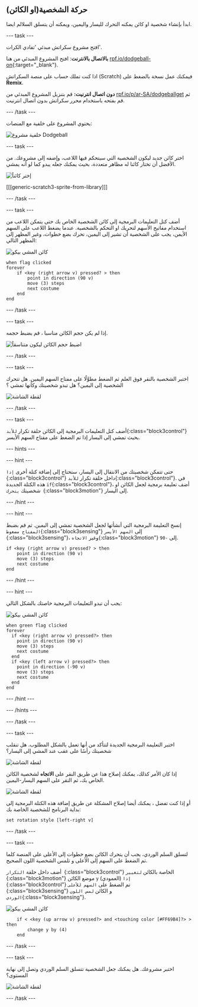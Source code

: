## حركة الشخصية(او الكائن)

ابدأ بإنشاء شخصية او كائن يمكنه التحرك لليسار واليمين، ويمكنه أن يتسلق السلالم ايضا.

--- task ---

افتح مشروع سكراتش مبدئي 'تفادي الكرات'.

**بالاتصال بالانترنت**: افتح المشروع المبدئي من هنا [rpf.io/dodgeball-on](https://rpf.io/dodgeball-on){:target="_blank"}.

اذا كنت تملك حساب على منصة السكراتش (Scratch) فيمكنك عمل نسخة بالضغط على **Remix**.

**دون اتصال انترنيت:** قم بتنزيل المشروع المبدئي من [rpf.io/p/ar-SA/dodgeballget](https://rpf.io/p/ar-SA/dodgeball-get) ثم قم بفتحه باستخدام محرر سكراتش بدون اتصال انترنيت.

--- /task ---

يحتوي المشروع على خلفية مع المنصات:

![خلفية مشروع Dodgeball](images/dodge-background.png)

--- task ---

اختر كائن جديد ليكون الشخصية التي سيتحكم فيها اللاعب، وإضفه إلى مشروعك. من الأفضل أن تختار كائنا له مظاهر متعددة، بحيث يمكنك جعله يبدو كما لو أنه يمشي.

![إختر كائناً](images/dodge-characters.png)

[[[generic-scratch3-sprite-from-library]]]

--- /task ---

--- task ---

أضف كتل التعليمات البرمجية إلى كائن الشخصية الخاص بك حتى يتمكن اللاعب من استخدام مفاتيح الأسهم لتحريك او التحكم بالشخصية. عندما يضغط اللاعب على السهم الأيمن، يجب على الشخصية أن تشير إلى اليمين، تحرك بضع خطوات، وغير المظهر إلى المظهر التالي:

![كائن المشي بيكو](images/pico_walking_sprite.png)

```blocks3
when flag clicked
forever
    if <key (right arrow v) pressed? > then
        point in direction (90 v)
        move (3) steps
        next costume
    end
end
```

--- /task ---

--- task ---

إذا لم يكن حجم الكائن مناسبا ، قم بضبط حجمه.

![اضبط حجم الكائن ليكون متناسقاً](images/dodge-sprite-size-annotated.png)

--- /task ---

--- task ---

اختبر الشخصية بالنقر فوق العلم ثم الضغط مطوَّلًا على مفتاح السهم اليمين. هل تتحرك الشخصية إلى اليمين؟ هل تبدو شخصيتك وكأنها تمشي ؟

![لقطة الشاشة](images/dodge-walking.png)

--- /task ---

--- task ---

أضف كتل التعليمات البرمجية إلى الكائن حلقة تكرار `للأبد`{:class="block3control"} بحيث تمشي إلى اليسار إذا تم الضغط على مفتاح السهم الأيسر.

--- hints ---


--- hint ---

حتى تتمكن شخصيتك من الانتقال إلى اليسار، ستحتاج إلى إضافة كتلة أخرى `إذا `{:class="block3control"} داخل حلقة تكرار `للأبد`{:class="block3control"}. في هذه الكتلة الجديدة `if`{:class="block3control"}، أضف تعليمة برمجية لجعل الكائن او شخصيتك `يتحرك `{:class="block3motion"} إلى اليسار.

--- /hint ---

--- hint ---

إنسخ التعليمة البرمجية التي أنشأتها لجعل الشخصية تمشي إلى اليمين. ثم قم بضبط `المفتاح مضغوط`{:class="block3sensing"} إلى `السهم الأيسر `{:class="block3sensing"}، وغير `الاتجاه`{:class="block3motion"} إلى `-90`.

```blocks3
if <key (right arrow v) pressed? > then
    point in direction (90 v)
    move (3) steps
    next costume
end
```

--- /hint ---

--- hint ---

يجب أن تبدو التعليمات البرمجية خاصتك بالشكل التالي:

![كائن المشي بيكو](images/pico_walking_sprite.png)

```blocks3
when green flag clicked
forever 
  if <key (right arrow v) pressed?> then 
    point in direction (90 v)
    move (3) steps
    next costume
  end
  if <key (left arrow v) pressed?> then 
    point in direction (-90 v)
    move (3) steps
    next costume
  end
end
```

--- /hint ---

--- /hints ---

--- /task ---

--- task ---

اختبر التعليمة البرمجية الجديدة لتتأكد من أنها تعمل بالشكل المطلوب. هل تنقلب شخصيتك رأسًا على عقب عند المشي إلى اليسار؟

![لقطة الشاشة](images/dodge-upside-down.png)

إذا كان الأمر كذلك، يمكنك إصلاح هذا عن طريق النقر على **الاتجاه** لشخصية الكائن الخاص بك، ثم النقر على السهم اليسار-اليمين.

![لقطة الشاشة](images/dodge-left-right-annotated.png)

أو إذا كنت تفضل ، يمكنك أيضا إصلاح المشكلة عن طريق إضافة هذه الكتلة البرمجية إلى بداية البرنامج للشخصية الخاصة بك:

```blocks3
set rotation style [left-right v]
```

--- /task ---

--- task ---

لتسلق السلم الوردي، يجب أن يتحرك الكائن بضع خطوات إلى الأعلى على المنصة كلما تم الضغط على السهم إلى الأعلى و تلمس الشخصية اللون الصحيح.

أضف داخل حلقة `التكرار `{:class="block3control"} الخاصة بالكائن `لتغيير `{:class="block3motion"} موضع الكائن `y` (العمودي) `إذا `{:class="block3control"} تم الضغط على `السهم للأعلى `{:class="block3sensing"} و الكائن `لمس اللون الوردي`{:class="block3sensing"}.

![كائن المشي بيكو](images/pico_walking_sprite.png)

```blocks3
    if < <key (up arrow v) pressed?> and <touching color [#FF69B4]?> > then
        change y by (4)
    end
```

--- /task ---

--- task ---

اختبر مشروعك. هل يمكنك جعل الشخصية تتسلق السلم الوردي وتصل إلى نهاية المستوى؟

![لقطة الشاشة](images/dodge-test-character.png)

--- /task ---
